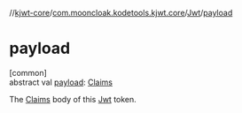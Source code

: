 //[kjwt-core](../../../index.md)/[com.mooncloak.kodetools.kjwt.core](../index.md)/[Jwt](index.md)/[payload](payload.md)

# payload

[common]\
abstract val [payload](payload.md): [Claims](../-claims/index.md)

The [Claims](../-claims/index.md) body of this [Jwt](index.md) token.
